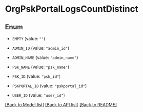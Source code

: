 # OrgPskPortalLogsCountDistinct

## Enum


* `EMPTY` (value: `""`)

* `ADMIN_ID` (value: `"admin_id"`)

* `ADMIN_NAME` (value: `"admin_name"`)

* `PSK_NAME` (value: `"psk_name"`)

* `PSK_ID` (value: `"psk_id"`)

* `PSKPORTAL_ID` (value: `"pskportal_id"`)

* `USER_ID` (value: `"user_id"`)


[[Back to Model list]](../README.md#documentation-for-models) [[Back to API list]](../README.md#documentation-for-api-endpoints) [[Back to README]](../README.md)


